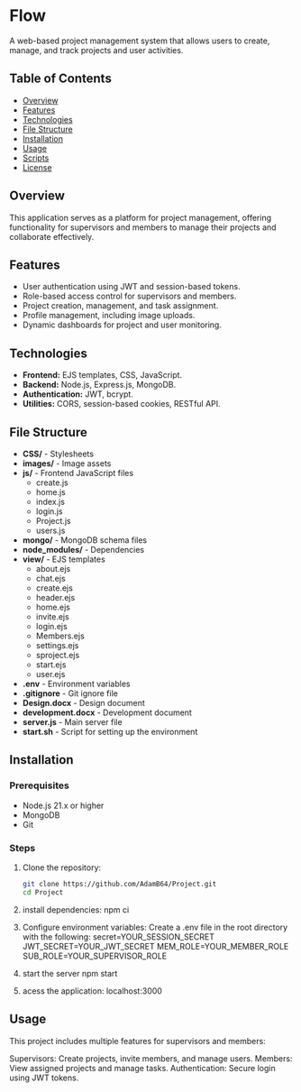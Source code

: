 # Flow

A web-based project management system that allows users to create, manage, and track projects and user activities.

## Table of Contents

- [Overview](#overview)
- [Features](#features)
- [Technologies](#technologies)
- [File Structure](#file-structure)
- [Installation](#installation)
- [Usage](#usage)
- [Scripts](#scripts)
- [License](#license)

## Overview

This application serves as a platform for project management, offering functionality for supervisors and members to manage their projects and collaborate effectively.

## Features

- User authentication using JWT and session-based tokens.
- Role-based access control for supervisors and members.
- Project creation, management, and task assignment.
- Profile management, including image uploads.
- Dynamic dashboards for project and user monitoring.

## Technologies

- **Frontend:** EJS templates, CSS, JavaScript.
- **Backend:** Node.js, Express.js, MongoDB.
- **Authentication:** JWT, bcrypt.
- **Utilities:** CORS, session-based cookies, RESTful API.

## File Structure

- **CSS/** - Stylesheets
- **images/** - Image assets
- **js/** - Frontend JavaScript files
  - create.js
  - home.js
  - index.js
  - login.js
  - Project.js
  - users.js
- **mongo/** - MongoDB schema files
- **node_modules/** - Dependencies
- **view/** - EJS templates
  - about.ejs
  - chat.ejs
  - create.ejs
  - header.ejs
  - home.ejs
  - invite.ejs
  - login.ejs
  - Members.ejs
  - settings.ejs
  - sproject.ejs
  - start.ejs
  - user.ejs
- **.env** - Environment variables
- **.gitignore** - Git ignore file
- **Design.docx** - Design document
- **development.docx** - Development document
- **server.js** - Main server file
- **start.sh** - Script for setting up the environment

## Installation

### Prerequisites

- Node.js 21.x or higher
- MongoDB
- Git

### Steps

1. Clone the repository:
   ```bash
   git clone https://github.com/AdamB64/Project.git
   cd Project

2. install dependencies:
    npm ci

3. Configure environment variables: Create a .env file in the root directory with the following:
    secret=YOUR_SESSION_SECRET
    JWT_SECRET=YOUR_JWT_SECRET
    MEM_ROLE=YOUR_MEMBER_ROLE
    SUB_ROLE=YOUR_SUPERVISOR_ROLE

4. start the server
    npm start

5. acess the application:
    localhost:3000

## Usage

This project includes multiple features for supervisors and members:

Supervisors: Create projects, invite members, and manage users.
Members: View assigned projects and manage tasks.
Authentication: Secure login using JWT tokens.
